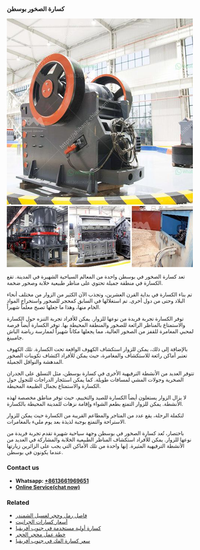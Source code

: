 <h3>كسارة الصخور بوسطن</h3><img src='1701852805.jpg' alt=''><p>تعد كسارة الصخور في بوسطن واحدة من المعالم السياحية الشهيرة في المدينة. تقع الكسارة في منطقة جميلة تحتوي على مناظر طبيعية خلابة وصخور ضخمة.</p><p>تم بناء الكسارة في بداية القرن العشرين، وتجذب الآن الكثير من الزوار من مختلف أنحاء البلاد وحتى من دول أخرى. تم استغلالها في السابق كمحجر للصخور واستخراج المواد الخام منها، وهذا ما جعلها تصبح معلماً شهيراً.</p><p>توفر الكسارة تجربة فريدة من نوعها للزوار. يمكن للأفراد تجربة التنزه حول الكسارة والاستمتاع بالمناظر الرائعة للصخور والمنطقة المحيطة بها. توفر الكسارة أيضاً فرصة لمحبي المغامرة للقفز من الصخور العالية، مما يجعلها مكاناً شهيراً لممارسة رياضة الباش جامبينغ.</p><p>بالإضافة إلى ذلك، يمكن للزوار استكشاف الكهوف الواقعة تحت الكسارة. تلك الكهوف تعتبر أماكن رائعة للاستكشاف والمغامرة، حيث يمكن للأفراد اكتشاف تكوينات الصخور المدهشة والنواقل الجميلة.</p><p>تتوفر العديد من الأنشطة الترفيهية الأخرى في كسارة بوسطن، مثل التسلق على الجدران الصخرية وجولات المشي لمسافات طويلة. كما يمكن استئجار الدراجات للتجول حول الكسارة والاستمتاع بجمال الطبيعة المحيطة.</p><p>لا يزال الزوار يستغلون أيضاً الكسارة للصيد والتخييم، حيث توفر مناطق مخصصة لهذه الأنشطة. يمكن للزوار التمتع بطعم الشواء وإقامة نزهات للمدينة المحيطة بالكسارة.</p><p>لتكملة الرحلة، يقع عدد من المتاجر والمطاعم القريبة من الكسارة حيث يمكن للزوار الاستراحة والتمتع بوجبة لذيذة بعد يوم مليء بالمغامرات.</p><p>باختصار، تُعد كسارة الصخور في بوسطن وجهة سياحية شهيرة تقدم تجربة فريدة من نوعها للزوار. يمكن للأفراد استكشاف المناظر الطبيعية الخلابة والمشاركة في العديد من الأنشطة الترفيهية المثيرة. إنها واحدة من تلك الأماكن التي يجب على الزائرين زيارتها عندما يكونون في بوسطن.</p><h3>Contact us</h3><ul><li><strong>Whatsapp:&nbsp;<a href="https://wa.me/8613661969651">+8613661969651</a></strong></li><li><a href="https://swt.shibang-china.com/?git&amp;zhl&amp;كسارة الصخور بوسطن"><strong>Online Service(chat now)</strong></a></li></ul><h3>Related</h3><ul><li><a href='فاصل رمل وحجر لغسيل الشمندر.md'>فاصل رمل وحجر لغسيل الشمندر</a></li><li><a href='أسعار كسارات الجرانيت.md'>أسعار كسارات الجرانيت</a></li><li><a href='كسارة أولية مستخدمة في جنوب أفريقيا.md'>كسارة أولية مستخدمة في جنوب أفريقيا</a></li><li><a href='خطة عمل محجر الحجر.md'>خطة عمل محجر الحجر</a></li><li><a href='سعر كسارة الفك في جنوب أفريقيا.md'>سعر كسارة الفك في جنوب أفريقيا</a></li></ul>
